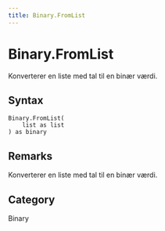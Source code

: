 ```yaml
---
title: Binary.FromList
---
```


# Binary.FromList


Konverterer en liste med tal til en binær værdi.


## Syntax

```powerquery
Binary.FromList(
    list as list
) as binary
```


## Remarks

Konverterer en liste med tal til en binær værdi.



## Category
Binary
